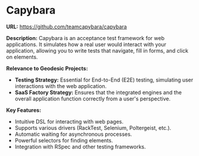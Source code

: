 # Capybara

**URL:** https://github.com/teamcapybara/capybara

**Description:** Capybara is an acceptance test framework for web applications. It simulates how a real user would interact with your application, allowing you to write tests that navigate, fill in forms, and click on elements.

**Relevance to Geodesic Projects:**
- **Testing Strategy:** Essential for End-to-End (E2E) testing, simulating user interactions with the web application.
- **SaaS Factory Strategy:** Ensures that the integrated engines and the overall application function correctly from a user's perspective.

**Key Features:**
- Intuitive DSL for interacting with web pages.
- Supports various drivers (RackTest, Selenium, Poltergeist, etc.).
- Automatic waiting for asynchronous processes.
- Powerful selectors for finding elements.
- Integration with RSpec and other testing frameworks.
